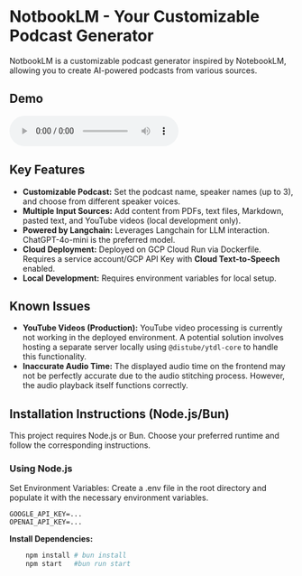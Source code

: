 # NotbookLM - Your Customizable Podcast Generator

NotbookLM is a customizable podcast generator inspired by NotebookLM, allowing you to create AI-powered podcasts from various sources.

## Demo

![](./demo/download.mp3)

## Key Features

* **Customizable Podcast:**  Set the podcast name, speaker names (up to 3), and choose from different speaker voices.
* **Multiple Input Sources:** Add content from PDFs, text files, Markdown, pasted text, and YouTube videos (local development only).
* **Powered by Langchain:**  Leverages Langchain for LLM interaction. ChatGPT-4o-mini is the preferred model.
* **Cloud Deployment:** Deployed on GCP Cloud Run via Dockerfile. Requires a service account/GCP API Key with **Cloud Text-to-Speech** enabled.
* **Local Development:** Requires environment variables for local setup.

## Known Issues

* **YouTube Videos (Production):** YouTube video processing is currently not working in the deployed environment. A potential solution involves hosting a separate server locally using `@distube/ytdl-core` to handle this functionality.
* **Inaccurate Audio Time:** The displayed audio time on the frontend may not be perfectly accurate due to the audio stitching process.  However, the audio playback itself functions correctly.

## Installation Instructions (Node.js/Bun)

This project requires Node.js or Bun.  Choose your preferred runtime and follow the corresponding instructions.

### Using Node.js
Set Environment Variables:  Create a .env file in the root directory and populate it with the necessary environment variables.
```dotenv
GOOGLE_API_KEY=...
OPENAI_API_KEY=...
```
**Install Dependencies:**
```bash
    npm install # bun install
    npm start   #bun run start
```
